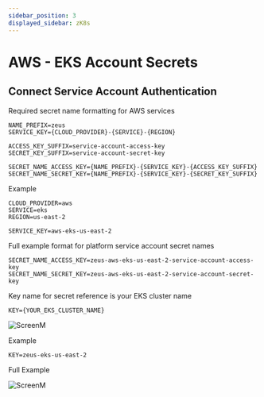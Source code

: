```yaml
---
sidebar_position: 3
displayed_sidebar: zK8s
---
```


# AWS - EKS Account Secrets

## Connect Service Account Authentication

Required secret name formatting for AWS services

    NAME_PREFIX=zeus
    SERVICE_KEY={CLOUD_PROVIDER}-{SERVICE}-{REGION}
    
    ACCESS_KEY_SUFFIX=service-account-access-key
    SECRET_KEY_SUFFIX=service-account-secret-key
    
    SECRET_NAME_ACCESS_KEY={NAME_PREFIX}-{SERVICE_KEY}-{ACCESS_KEY_SUFFIX}
    SECRET_NAME_SECRET_KEY={NAME_PREFIX}-{SERVICE_KEY}-{SECRET_KEY_SUFFIX}

Example

    CLOUD_PROVIDER=aws
    SERVICE=eks
    REGION=us-east-2

    SERVICE_KEY=aws-eks-us-east-2

Full example format for platform service account secret names

    SECRET_NAME_ACCESS_KEY=zeus-aws-eks-us-east-2-service-account-access-key
    SECRET_NAME_SECRET_KEY=zeus-aws-eks-us-east-2-service-account-secret-key

Key name for secret reference is your EKS cluster name

    KEY={YOUR_EKS_CLUSTER_NAME}

![ScreenM](https://github.com/zeus-fyi/zeus/assets/17446735/58a69aed-1188-45e6-9a1e-717c848ef90c)

Example

    KEY=zeus-eks-us-east-2

Full Example

![ScreenM](https://github.com/zeus-fyi/zeus/assets/17446735/e2b36677-bd2c-43b6-8dd9-571ba6b3cb8f)